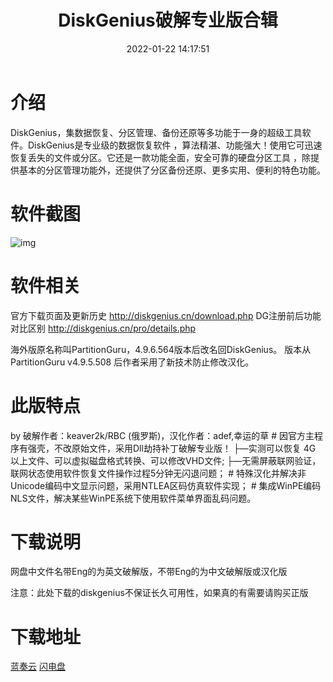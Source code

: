 ﻿---
layout: post
title: DiskGenius破解专业版合辑
date: 2022-01-22 14:17:51
tags: [系统工具]
---

# 介绍

DiskGenius，集数据恢复、分区管理、备份还原等多功能于一身的超级工具软件。DiskGenius是专业级的数据恢复软件 ，算法精湛、功能强大！使用它可迅速恢复丢失的文件或分区。它还是一款功能全面，安全可靠的硬盘分区工具 ，除提供基本的分区管理功能外，还提供了分区备份还原、更多实用、便利的特色功能。

# 软件截图

![img](https://pic.baixiongz.com/2020/07/24/3db47a0ecf3e2.png)

# 软件相关

官方下载页面及更新历史 http://diskgenius.cn/download.php
DG注册前后功能对比区别 http://diskgenius.cn/pro/details.php

海外版原名称叫PartitionGuru，4.9.6.564版本后改名回DiskGenius。
版本从 PartitionGuru v4.9.5.508 后作者采用了新技术防止修改汉化。

# 此版特点

by 破解作者：keaver2k/RBC (俄罗斯)，汉化作者：adef,幸运的草
\# 因官方主程序有强壳，不改原始文件，采用Dll劫持补丁破解专业版！
├—实测可以恢复 4G 以上文件、可以虚拟磁盘格式转换、可以修改VHD文件;
├—无需屏蔽联网验证，联网状态使用软件恢复文件操作过程5分钟无闪退问题；
\# 特殊汉化并解决非Unicode编码中文显示问题，采用NTLEA区码仿真软件实现；
\# 集成WinPE编码NLS文件，解决某些WinPE系统下使用软件菜单界面乱码问题。

# 下载说明

网盘中文件名带Eng的为英文破解版，不带Eng的为中文破解版或汉化版

注意：此处下载的diskgenius不保证长久可用性，如果真的有需要请购买正版

# 下载地址

[蓝奏云](https://clamowo.lanzoui.com/b05agns3g)    [闪电盘](http://shandianpan.com/f/5rhk)

